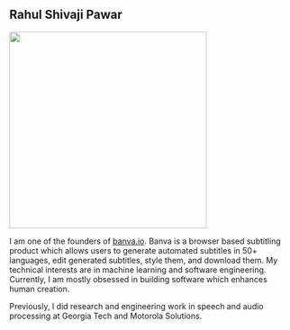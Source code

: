 ## Rahul Shivaji Pawar	
<img src="assets/IMG_8210.png" width="350">

I am one of the founders of [banva.io](https://banva.io). Banva is a browser based subtitling product which allows users to generate automated subtitles in 50+ languages, edit generated subtitles, style them, and download them. My technical interests are in machine learning and software engineering. Currently, I am mostly obsessed in building software which enhances human creation. 

Previously, I did research and engineering work in speech and audio processing at Georgia Tech and Motorola Solutions. 



